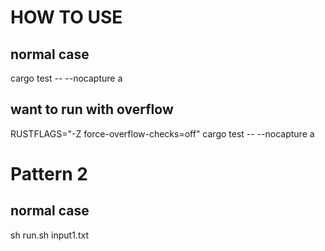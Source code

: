 # HOW TO USE
## normal case
cargo test -- --nocapture a

## want to run with overflow
RUSTFLAGS="-Z force-overflow-checks=off" cargo test -- --nocapture a

# Pattern 2
## normal case
sh run.sh input1.txt
